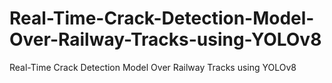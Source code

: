# Real-Time-Crack-Detection-Model-Over-Railway-Tracks-using-YOLOv8
Real-Time Crack Detection Model Over Railway Tracks using YOLOv8
